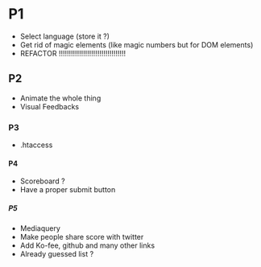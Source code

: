 # P1
- Select language (store it ?)
- Get rid of magic elements (like magic numbers but for DOM elements)
- REFACTOR !!!!!!!!!!!!!!!!!!!!!!!!!!!!!!!!!

## P2
- Animate the whole thing
- Visual Feedbacks

### P3
- .htaccess

#### P4
- Scoreboard ?
- Have a proper submit button

##### P5
- Mediaquery
- Make people share score with twitter
- Add Ko-fee, github and many other links
- Already guessed list ?
